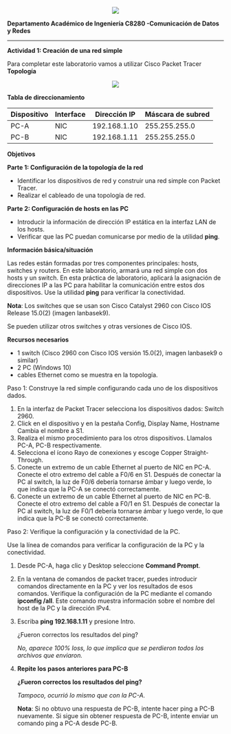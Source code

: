 <p align="center">
  <img src="logo_upch.png">
</p>

**Departamento Académico de Ingeniería C8280 -Comunicación de Datos y Redes**  

---
**Actividad 1: Creación de una red simple** 

Para completar este laboratorio vamos a utilizar Cisco Packet Tracer **Topología** 

<p align="center">
  <img src="image1.png">
</p>

**Tabla de direccionamiento** 



|**Dispositivo** |**Interface** |**Dirección IP** |**Máscara de subred** |
| - | - | - | - |
|PC-A |NIC |192\.168.1.10 |255\.255.255.0 |
|PC-B |NIC |192\.168.1.11 |255\.255.255.0 |

**Objetivos** 

**Parte 1: Configuración de la topología de la red**  

- Identificar los dispositivos de red y construir una red simple con Packet Tracer. 
- Realizar el cableado de una topología de red. 

**Parte 2: Configuración de hosts en las PC** 

- Introducir la información de dirección IP estática en la interfaz LAN de los hosts. 
- Verificar que las PC puedan comunicarse por medio de la utilidad **ping**. 

**Información básica/situación** 

Las redes están formadas por tres componentes principales: hosts, switches y routers. En este laboratorio, armará una red simple con dos hosts y un switch. En esta práctica de laboratorio, aplicará la asignación de direcciones IP a las PC para habilitar la comunicación entre estos dos dispositivos. Use la utilidad **ping** para verificar la conectividad. 

**Nota**: Los switches que se usan son Cisco Catalyst 2960 con Cisco IOS Release 15.0(2) (imagen lanbasek9).  

Se pueden utilizar otros switches y otras versiones de Cisco IOS. 

**Recursos necesarios** 

- 1 switch (Cisco 2960 con Cisco IOS versión 15.0(2), imagen lanbasek9 o similar) 
- 2 PC (Windows 10) 
- cables Ethernet como se muestra en la topología. 

Paso 1: Construye la red simple configurando cada uno de los dispositivos dados. 

1. En la interfaz de Packet Tracer selecciona los dispositivos dados: Switch 2960.  
2. Click en el dispositivo y en la pestaña Config, Display Name, Hostname Cambia el nombre a S1. 
3. Realiza el mismo procedimiento para los otros dispositivos. Llamalos PC-A, PC-B respectivamente.
4. Selecciona el ícono Rayo de conexiones y escoge Copper Straight-Through.  
5. Conecte un extremo de un cable Ethernet al puerto de NIC en PC-A. Conecte el otro extremo del cable a F0/6 en S1. Después de conectar la PC al switch, la luz de F0/6 debería tornarse ámbar y luego verde, lo que indica que la PC-A se conectó correctamente. 
6. Conecte un extremo de un cable Ethernet al puerto de NIC en PC-B. Conecte el otro extremo del cable a F0/1 en S1. Después de conectar la PC al switch, la luz de F0/1 debería tornarse ámbar y luego verde, lo que indica que la PC-B se conectó correctamente. 

Paso 2: Verifique la configuración y la conectividad de la PC. 

Use la línea de comandos para verificar la configuración de la PC y la conectividad. 

1. Desde PC-A, haga clic y Desktop seleccione **Command Prompt**. 
2. En la ventana de comandos de packet tracer, puedes introducir comandos directamente en la PC y ver los resultados de esos comandos. Verifique la configuración de la PC mediante el comando **ipconfig /all**. Este comando muestra información sobre el nombre del host de la PC y la dirección IPv4. 
3. Escriba **ping 192.168.1.11** y presione Intro. 

   ¿Fueron correctos los resultados del ping? 
   
   *No, aparece 100% loss, lo que implica que se perdieron todos los archivos que enviaron.*

4. **Repite los pasos anteriores para PC-B** 

   **¿Fueron correctos los resultados del ping?** 
   
   *Tampoco, ocurrió lo mismo que con la PC-A.*

   **Nota**: Si no obtuvo una respuesta de PC-B, intente hacer ping a PC-B nuevamente. Si sigue sin obtener respuesta de PC-B, intente enviar un comando ping a PC-A desde PC-B.



